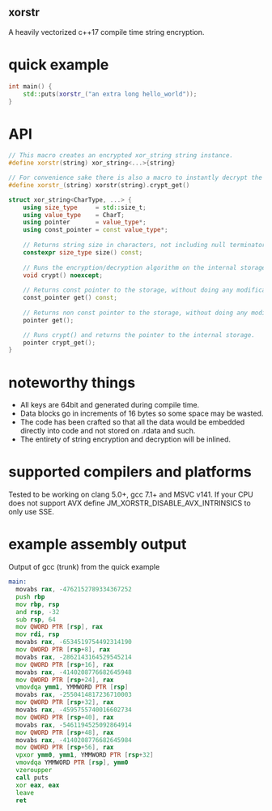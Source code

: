 ## xorstr
A heavily vectorized c++17 compile time string encryption.

# quick example
```cpp
int main() {
    std::puts(xorstr_("an extra long hello_world"));
}
```

# API
```cpp
// This macro creates an encrypted xor_string string instance.
#define xorstr(string) xor_string<...>{string}

// For convenience sake there is also a macro to instantly decrypt the string
#define xorstr_(string) xorstr(string).crypt_get()

struct xor_string<CharType, ...> {
    using size_type     = std::size_t;
    using value_type    = CharT;
    using pointer       = value_type*;
    using const_pointer = const value_type*;
    
    // Returns string size in characters, not including null terminator.
    constexpr size_type size() const;
    
    // Runs the encryption/decryption algorithm on the internal storage.
    void crypt() noexcept;
    
    // Returns const pointer to the storage, without doing any modifications to it.
    const_pointer get() const;
    
    // Returns non const pointer to the storage, without doing any modifications to it.
    pointer get();

    // Runs crypt() and returns the pointer to the internal storage.
    pointer crypt_get();
}
```

# noteworthy things
* All keys are 64bit and generated during compile time.
* Data blocks go in increments of 16 bytes so some space may be wasted.
* The code has been crafted so that all the data would be embedded directly into code and not stored on .rdata and such.
* The entirety of string encryption and decryption will be inlined.

# supported compilers and platforms
Tested to be working on clang 5.0+, gcc 7.1+ and MSVC v141.
If your CPU does not support AVX define JM_XORSTR_DISABLE_AVX_INTRINSICS to only use SSE.

# example assembly output
Output of gcc (trunk) from the quick example
```asm
main:
  movabs rax, -4762152789334367252
  push rbp
  mov rbp, rsp
  and rsp, -32
  sub rsp, 64
  mov QWORD PTR [rsp], rax
  mov rdi, rsp
  movabs rax, -6534519754492314190
  mov QWORD PTR [rsp+8], rax
  movabs rax, -2862143164529545214
  mov QWORD PTR [rsp+16], rax
  movabs rax, -4140208776682645948
  mov QWORD PTR [rsp+24], rax
  vmovdqa ymm1, YMMWORD PTR [rsp]
  movabs rax, -2550414817236710003
  mov QWORD PTR [rsp+32], rax
  movabs rax, -4595755740016602734
  mov QWORD PTR [rsp+40], rax
  movabs rax, -5461194525092864914
  mov QWORD PTR [rsp+48], rax
  movabs rax, -4140208776682645984
  mov QWORD PTR [rsp+56], rax
  vpxor ymm0, ymm1, YMMWORD PTR [rsp+32]
  vmovdqa YMMWORD PTR [rsp], ymm0
  vzeroupper
  call puts
  xor eax, eax
  leave
  ret
  ```

